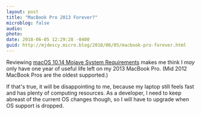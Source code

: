 ```yaml
---
layout: post
title: "MacBook Pro 2013 Forever?"
microblog: false
audio: 
photo: 
date: 2018-06-05 12:29:28 -0400
guid: http://mjdescy.micro.blog/2018/06/05/macbook-pro-forever.html
---
```

Reviewing [macOS 10.14 Mojave System Requirements](https://512pixels.net/2018/06/macos-10-14-mojave-system-requirements/) makes me think I _may_ only have one year of useful life left on my 2013 MacBook Pro. (Mid 2012 MacBook Pros are the oldest supported.) 

If that's true, it will be disappointing to me, because my laptop still feels fast and has plenty of computing resources. As a developer, I need to keep abreast of the current OS changes though, so I will have to upgrade when OS support is dropped.
